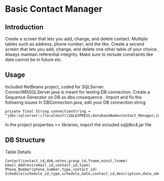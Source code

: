 # Basic Contact Manager

## Introduction
Create a screen that lets you add, change, and delete contact.
Multiple tables such as address, phone number, and the like.
Create a second screen that lets you add, change, and delete one other table of your choice.
Always maintain referential integrity.
Make sure to include constraints like date cannot be in future etc.

## Usage
Included NetBeans project, coded for SQLServer. ConnectMSSQLServer.java is meant for testing DB connection.
Create a Sequence Generator on DB as dbo.cmsequence .
Import and fix the following issues
In DBConnection.java, edit your DB connection string

	private final String connectionString = "jdbc:sqlserver://localhost\\SQLEXPRESS;databaseName=Contact_Manager;integratedSecurity=true";
	
In the project properties >> libraries, import the included sqljdbc4.jar file

## DB Structure
Table Details

	Contact(contact_id,dob,notes,group_id,fname,minit,lname)
	Email_Address(email_id,contact_id,type)
	Phone_Number(phone_number,type,contact_id)
	Schedule(schedule_id,type,schedule_date,contact_id,description,date_added)
